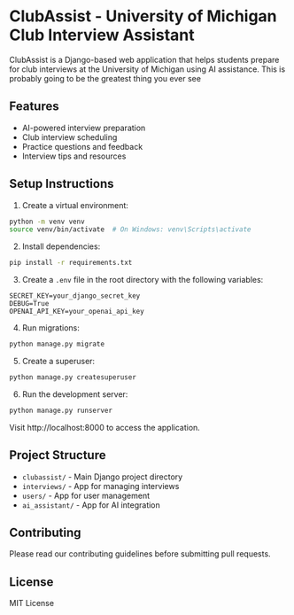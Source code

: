 # ClubAssist - University of Michigan Club Interview Assistant

ClubAssist is a Django-based web application that helps students prepare for club interviews at the University of Michigan using AI assistance. This is probably going to be the greatest thing you ever see

## Features
- AI-powered interview preparation
- Club interview scheduling
- Practice questions and feedback
- Interview tips and resources

## Setup Instructions

1. Create a virtual environment:
```bash
python -m venv venv
source venv/bin/activate  # On Windows: venv\Scripts\activate
```

2. Install dependencies:
```bash
pip install -r requirements.txt
```

3. Create a `.env` file in the root directory with the following variables:
```
SECRET_KEY=your_django_secret_key
DEBUG=True
OPENAI_API_KEY=your_openai_api_key
```

4. Run migrations:
```bash
python manage.py migrate
```

5. Create a superuser:
```bash
python manage.py createsuperuser
```

6. Run the development server:
```bash
python manage.py runserver
```

Visit http://localhost:8000 to access the application.

## Project Structure
- `clubassist/` - Main Django project directory
- `interviews/` - App for managing interviews
- `users/` - App for user management
- `ai_assistant/` - App for AI integration

## Contributing
Please read our contributing guidelines before submitting pull requests.

## License
MIT License 
